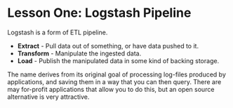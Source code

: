 # Lesson One: Logstash Pipeline
Logstash is a form of ETL pipeline.

* **Extract** - Pull data out of something, or have data pushed to it.
* **Transform** - Manipulate the ingested data.
* **Load** - Publish the manipulated data in some kind of backing storage.

The name derives from its original goal of processing log-files produced by
applications, and saving them in a way that you can then query. There are
may for-profit applications that allow you to do this, but an open source
alternative is very attractive.
